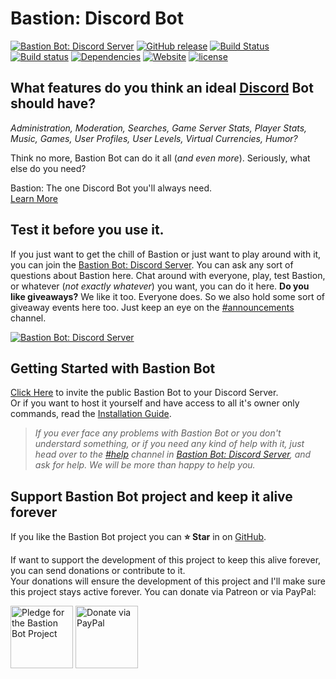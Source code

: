 # Bastion: Discord Bot
[![Bastion Bot: Discord Server](https://discordapp.com/api/guilds/267022940967665664/embed.png)](https://discord.gg/fzx8fkt)
[![GitHub release](https://img.shields.io/github/release/snkrsnkampa/Bastion.svg?style=flat&label=Bastion)](https://github.com/snkrsnkampa/Bastion/releases)
[![Build Status](https://travis-ci.org/snkrsnkampa/Bastion.svg?branch=master)](https://travis-ci.org/snkrsnkampa/Bastion)
[![Build status](https://ci.appveyor.com/api/projects/status/1nb6ed6j4j4eoy3w/branch/master?svg=true&retina=true)](https://ci.appveyor.com/project/k3rn31p4nic/bastion/branch/master)
[![Dependencies](https://david-dm.org/snkrsnkampa/Bastion.svg)](https://david-dm.org/snkrsnkampa/Bastion)
[![Website](https://img.shields.io/website-up-down-green-red/https/BastionBot.org.svg?label=Website)](https://BastionBot.org) <a href="/LICENSE">
[![license](https://img.shields.io/github/license/snkrsnkampa/Bastion.svg)](LICENSE)  

<!--[![Github All Releases](https://img.shields.io/github/downloads/snkrsnkampa/Bastion/total.svg?style=flat-square)]()-->  
## What features do you think an ideal [Discord](https://discordapp.com) Bot should have?  
*Administration, Moderation, Searches, Game Server Stats, Player Stats, Music, Games, User Profiles, User Levels, Virtual Currencies, Humor?*  

Think no more, Bastion Bot can do it all (*and even more*). Seriously, what else do you need?  

Bastion: The one Discord Bot you'll always need.  
[Learn More](https://BastionBot.org 'Visit Bastion Bot website to Learn More')

## Test it before you use it.
If you just want to get the chill of Bastion or just want to play around with it, you can join the [Bastion Bot: Discord Server](https://discord.gg/fzx8fkt).
You can ask any sort of questions about Bastion here. Chat around with everyone, play, test Bastion, or whatever (*not exactly whatever*) you want, you can do it here.
**Do you like giveaways?** We like it too. Everyone does. So we also hold some sort of giveaway events here too. Just keep an eye on the [#announcements]() channel.  

[![Bastion Bot: Discord Server](https://discordapp.com/api/guilds/267022940967665664/embed.png?style=banner2)](https://discord.gg/fzx8fkt)

## Getting Started with Bastion Bot
[Click Here](https://discordapp.com/oauth2/authorize?client_id=267035345537728512&scope=bot&permissions=2146958463) to invite the public Bastion Bot to your Discord Server.  
Or if you want to host it yourself and have access to all it's owner only commands, read the [Installation Guide](https://BastionBot.org/guide).

> *If you ever face any problems with Bastion Bot or you don't understard something, or if you need any kind of help with it, just head over to the [#help](https://discord.gg/fzx8fkt) channel in [Bastion Bot: Discord Server](https://discord.gg/fzx8fkt), and ask for help. We will be more than happy to help you.*

## Support Bastion Bot project and keep it alive forever
If you like the Bastion Bot project you can **⭐ Star** in on [GitHub](https://github.com/snkrsnkampa/Bastion).  

If want to support the development of this project to keep this alive forever, you can send donations or contribute to it.  
Your donations will ensure the development of this project and I'll make sure this project stays active forever. You can donate via Patreon or via PayPal:  

<a href="https://www.patreon.com/snkrsnkampa" title="Pledge for the Bastion Bot Project"><img src="https://s7.postimg.org/m5awszoyz/patreon.jpg" alt="Pledge for the Bastion Bot Project" height="100" /></a>
<a href="https://paypal.me/snkrsnkampa" title="Donate via PayPal"><img src="https://s1.postimg.org/wbhh3ef5b/paypal.jpg" alt="Donate via PayPal" height="100" /></a>
<!-- [![patreon.jpg](https://s7.postimg.org/m5awszoyz/patreon.jpg)](https://www.patreon.com/snkrsnkampa) -->
<!-- [![paypal.jpg](https://s1.postimg.org/wbhh3ef5b/paypal.jpg)](https://paypal.me/snkrsnkampa) -->
